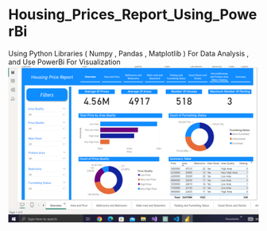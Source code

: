 # Housing_Prices_Report_Using_PowerBi
Using Python Libraries ( Numpy , Pandas , Matplotlib ) For Data Analysis , and Use PowerBi For Visualization
![First_Dashboard](https://github.com/Sameh20200218AI/Housing_Prices_Report_Using_PowerBi/blob/main/First_Dashboard.png)
